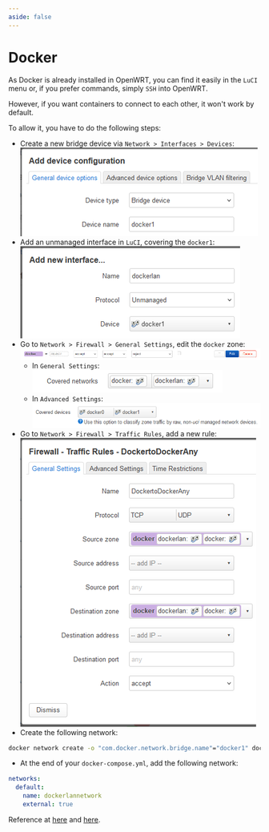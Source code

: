 ```yaml
---
aside: false
---
```


# Docker

As Docker is already installed in OpenWRT, you can find it easily in the `LuCI` menu or, if you prefer commands, simply `SSH` into OpenWRT.

However, if you want containers to connect to each other, it won't work by default.

To allow it, you have to do the following steps:
- Create a new bridge device via `Network > Interfaces > Devices`:
![device docker1](./assets/docker/1.png)
- Add an unmanaged interface in `LuCI`, covering the `docker1`:
![interface dockerlan](./assets/docker/2.png)
- Go to `Network > Firewall > General Settings`, edit the `docker` zone:
![docker zone](./assets/docker/3.png)
	- In `General Settings`:
	![docker general settings](./assets/docker/4.png)
	- In `Advanced Settings`:
	![docker advanced settings](./assets/docker/5.png)
- Go to `Network > Firewall > Traffic Rules`, add a new rule:
![docker traffic rules](./assets/docker/6.png)
- Create the following network:
```sh
docker network create -o "com.docker.network.bridge.name"="docker1" dockerlannetwork
```
- At the end of your `docker-compose.yml`, add the following network:
```yml
networks:
  default:
    name: dockerlannetwork
    external: true
```

Reference at [here](https://forum.openwrt.org/t/openwrt-with-docker-docker-compose-network/150228/4) and [here](https://forum.openwrt.org/t/how-to-configure-custom-docker-compose-network/197070/5).